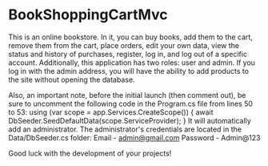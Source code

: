 # BookShoppingCartMvc

This is an online bookstore. In it, you can buy books, add them to the cart, remove them from the cart, place orders, edit your own data, view the status and history of purchases, register, log in, and log out of a specific account. Additionally, this application has two roles: user and admin. If you log in with the admin address, you will have the ability to add products to the site without opening the database.

Also, an important note, before the initial launch (then comment out), be sure to uncomment the following code in the Program.cs file from lines 50 to 53:
using (var scope = app.Services.CreateScope())
{
    await DbSeeder.SeedDefaultData(scope.ServiceProvider);
}
It will automatically add an administrator. The administrator's credentials are located in the Data/DbSeeder.cs folder:
Email - admin@gmail.com
Password - Admin@123

Good luck with the development of your projects!

